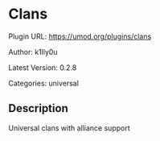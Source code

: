 # Clans

Plugin URL: https://umod.org/plugins/clans

Author: k1lly0u

Latest Version: 0.2.8

Categories: universal

## Description

Universal clans with alliance support
